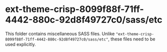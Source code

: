 # ext-theme-crisp-8099f88f-71ff-4442-880c-92d8f49727c0/sass/etc

This folder contains miscellaneous SASS files. Unlike `"ext-theme-crisp-8099f88f-71ff-4442-880c-92d8f49727c0/sass/etc"`, these files
need to be used explicitly.
